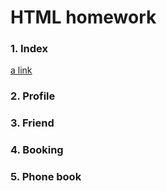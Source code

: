 # HTML homework
### 1. Index
[a link](https://htmlpreview.github.io/?https://raw.githubusercontent.com/toninorsk/Homework_CodeCamp6/master/CodeCamp%236%20Homework/1-HTML/1-index.html)
### 2. Profile
### 3. Friend
### 4. Booking
### 5. Phone book